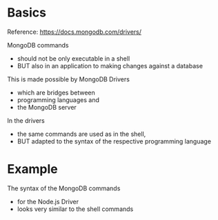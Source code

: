 # Basics

Reference: https://docs.mongodb.com/drivers/

MongoDB commands

- should not be only executable in a shell
- BUT also in an application to making changes against a database

This is made possible by MongoDB Drivers

- which are bridges between
- programming languages and
- the MongoDB server

In the drivers

- the same commands are used as in the shell,
- BUT adapted to the syntax of the respective programming language

# Example

The syntax of the MongoDB commands

- for the Node.js Driver
- looks very similar to the shell commands
